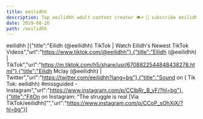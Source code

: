 ```yaml
---
title: eeilidhh
description: Top eeilidhh adult content creator 👁♐️ 👑 subscribe eeilidhh to my porn site below IG eeilidhh
date: 2019-08-26
path: /eeilidhh
---
```


eeilidhh
[{"title":"Eilidh (@eeilidhh) TikTok | Watch Eilidh's Newest TikTok Videos","url":"https://www.tiktok.com/@eeilidhh"},{"title":"Eilidh (@eeilidhh) | TikTok","url":"https://m.tiktok.com/h5/share/usr/6708822544848438278.html"},{"title":"Eilidh Mclay (@eeilidhh) | Twitter","url":"https://twitter.com/eeilidhh?lang=bg"},{"title":"Sound on (   Tik Tok: eeilidhh) #missguided - Instagram","url":"https://www.instagram.com/p/CCIbRr_B_yF/?hl=bg"},{"title":"FitOn on Instagram: “The struggle is real [Via TikTok/eeilidhh]”","url":"https://www.instagram.com/p/CCoP_sOhXjX/?hl=bg"}]

